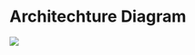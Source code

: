 

# Architechture Diagram 


<img src=https://github.com/yogeshagrawal11/cloud/blob/master/aws/EC2/instance_shutdown_script/Architect%20diag%20-%20start-stop%20instance%20script.png/>
